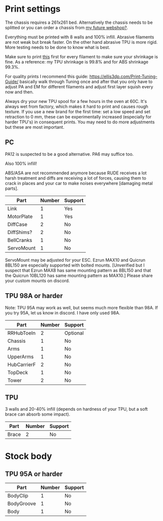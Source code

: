 # Print settings

The chassis requires a 261x261 bed. Alternatively the chassis needs to be splitted or you can order a chassis from [my future webshop?]().

Everything must be printed with 8 walls and 100% infill. Abrasive filaments are not weak but break faster. On the other hand abrasive TPU is more rigid. More testing needs to be done to know what is best.

Make sure to print [this](/Calibration.stl) first for every filament to make sure your shrinkage is fine. As a reference: my TPU shrinkage is 99.8% and for ABS shrinkage 99.3%.

For quality prints I recommend this guide: https://ellis3dp.com/Print-Tuning-Guide/ basically walk through Tuning once and after that you only have to adjust PA and EM for different filaments and adjust first layer squish every now and then.

Always dry your new TPU spool for a few hours in the oven at 60C. It's always wet from factory, which makes it hard to print and causes rough texture. If you use a new brand for the first time: set a low speed and set retraction to 0 mm, these can be experimentally increased (especially for harder TPU's) in consequent prints. You may need to do more adjustments but these are most important.

## PC

PA12 is suspected to be a good alternative. PA6 may suffice too.

Also 100% infill!

ABS/ASA are not recommended anymore because RUDE receives a lot harsh treatment and diffs are receiving a lot of forces, causing them to crack in places and your car to make noises everywhere [damaging metal parts].

Part | Number | Support
--- | --- | ---
Link | 1 | Yes
MotorPlate | 1 | Yes
DiffCase | 2 | No
DiffShims? | 2 | No
BellCranks | 1 | No
ServoMount | 1 | No

ServoMount may be adjusted for your ESC. Ezrun MAX10 and Quicrun 8BL150 are especially supported with bolted mounts. [Unverified but I suspect that Ezrun MAX8 has same mounting pattern as 8BL150 and that the Quicrun 10BL120 has same mounting pattern as MAX10.] Please share your custom mounts on discord.

## TPU 98A or harder

Note: TPU 95A may work as well, but seems much more flexible than 98A. If you try 95A, let us know in discord. I have only used 98A.

Part | Number | Support
--- | --- | ---
RRHubToeIn | 2 | Optional
Chassis | 1 | No
Arms | 1 | No
UpperArms | 1 | No
HubCarrierF | 2 | No
TopDeck | 1 | No
Tower | 2 | No

## TPU

3 walls and 20-40% infill (depends on hardness of your TPU, but a soft brace can absorb some impact).

Part | Number | Support
--- | --- | ---
Brace | 2 | No

# Stock body

## TPU 95A or harder

Part | Number | Support
--- | --- | ---
BodyClip | 1 | No
BodyGroove | 1 | No
Body | 1 | No